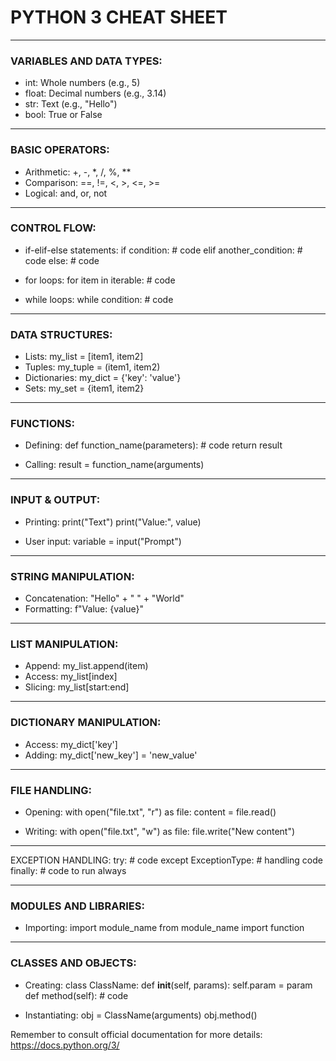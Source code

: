 # PYTHON 3 CHEAT SHEET

---
### VARIABLES AND DATA TYPES:
   - int: Whole numbers (e.g., 5)
   - float: Decimal numbers (e.g., 3.14)
   - str: Text (e.g., "Hello")
   - bool: True or False

---
### BASIC OPERATORS:
   - Arithmetic: +, -, *, /, %, **
   - Comparison: ==, !=, <, >, <=, >=
   - Logical: and, or, not

---
### CONTROL FLOW:
   - if-elif-else statements:
     if condition:
         # code
     elif another_condition:
         # code
     else:
         # code

   - for loops:
     for item in iterable:
         # code

   - while loops:
     while condition:
         # code

---
### DATA STRUCTURES:
   - Lists: my_list = [item1, item2]
   - Tuples: my_tuple = (item1, item2)
   - Dictionaries: my_dict = {'key': 'value'}
   - Sets: my_set = {item1, item2}

---
### FUNCTIONS:
   - Defining:
     def function_name(parameters):
         # code
         return result

   - Calling:
     result = function_name(arguments)

---
### INPUT & OUTPUT:
   - Printing:
     print("Text")
     print("Value:", value)

   - User input:
     variable = input("Prompt")

---
### STRING MANIPULATION:
   - Concatenation: "Hello" + " " + "World"
   - Formatting: f"Value: {value}"

---
### LIST MANIPULATION:
   - Append: my_list.append(item)
   - Access: my_list[index]
   - Slicing: my_list[start:end]

---
### DICTIONARY MANIPULATION:
   - Access: my_dict['key']
   - Adding: my_dict['new_key'] = 'new_value'

---
### FILE HANDLING:
   - Opening:
      with open("file.txt", "r") as file:
          content = file.read()

   - Writing:
      with open("file.txt", "w") as file:
          file.write("New content")

---
EXCEPTION HANDLING:
    try:
        # code
    except ExceptionType:
        # handling code
    finally:
        # code to run always

---
### MODULES AND LIBRARIES:
   - Importing:
      import module_name
      from module_name import function

---
### CLASSES AND OBJECTS:
   - Creating:
      class ClassName:
          def __init__(self, params):
              self.param = param
          def method(self):
              # code

   - Instantiating:
      obj = ClassName(arguments)
      obj.method()

Remember to consult official documentation for more details: https://docs.python.org/3/
